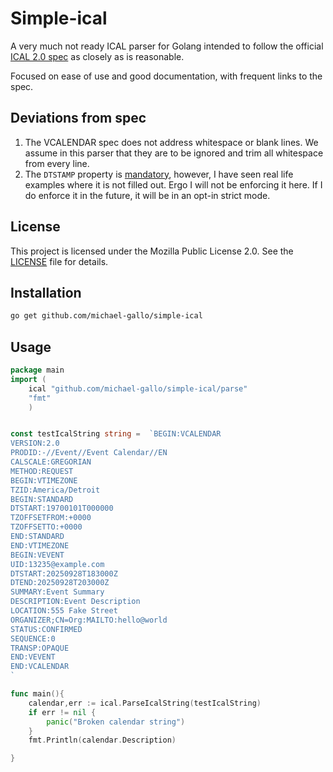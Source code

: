# Simple-ical

A very much not ready ICAL parser for Golang intended to follow the official [ICAL 2.0 spec](https://datatracker.ietf.org/doc/html/rfc5545) as closely as is reasonable.

Focused on ease of use and good documentation, with frequent links to the spec.

## Deviations from spec

1. The VCALENDAR spec does not address whitespace or blank lines. We assume in this parser that they are to be ignored and trim all whitespace from every line.
2. The `DTSTAMP` property is [mandatory](https://datatracker.ietf.org/doc/html/rfc5545#section-3.6.1), however, I have seen real life examples where it is not filled out. Ergo I will not be enforcing it here. If I do enforce it in the future, it will be in an opt-in strict mode.

## License

This project is licensed under the Mozilla Public License 2.0. See the [LICENSE](LICENSE) file for details.


## Installation


```sh
go get github.com/michael-gallo/simple-ical
```


## Usage

```go
package main
import (
    ical "github.com/michael-gallo/simple-ical/parse"
    "fmt"
    )


const testIcalString string =  `BEGIN:VCALENDAR
VERSION:2.0
PRODID:-//Event//Event Calendar//EN
CALSCALE:GREGORIAN
METHOD:REQUEST
BEGIN:VTIMEZONE
TZID:America/Detroit
BEGIN:STANDARD
DTSTART:19700101T000000
TZOFFSETFROM:+0000
TZOFFSETTO:+0000
END:STANDARD
END:VTIMEZONE
BEGIN:VEVENT
UID:13235@example.com
DTSTART:20250928T183000Z
DTEND:20250928T203000Z
SUMMARY:Event Summary
DESCRIPTION:Event Description
LOCATION:555 Fake Street
ORGANIZER;CN=Org:MAILTO:hello@world
STATUS:CONFIRMED
SEQUENCE:0
TRANSP:OPAQUE
END:VEVENT
END:VCALENDAR
`

func main(){
    calendar,err := ical.ParseIcalString(testIcalString)
    if err != nil {
        panic("Broken calendar string")
    }
    fmt.Println(calendar.Description)

}

```
